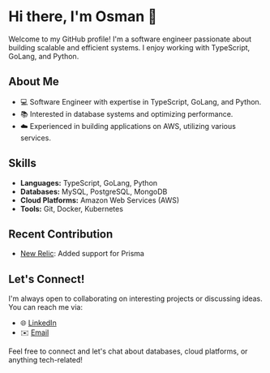 # Hi there, I'm Osman 👋

Welcome to my GitHub profile! I'm a software engineer passionate about building scalable and efficient systems. I enjoy working with TypeScript, GoLang, and Python.

## About Me

- 💻 Software Engineer with expertise in TypeScript, GoLang, and Python.
- 📚 Interested in database systems and optimizing performance.
- ☁️ Experienced in building applications on AWS, utilizing various services.

## Skills

- **Languages:** TypeScript, GoLang, Python
- **Databases:** MySQL, PostgreSQL, MongoDB
- **Cloud Platforms:** Amazon Web Services (AWS)
- **Tools:** Git, Docker, Kubernetes

## Recent Contribution

- [New Relic](https://github.com/newrelic/node-newrelic/pull/1517): Added support for Prisma

## Let's Connect!

I'm always open to collaborating on interesting projects or discussing ideas. You can reach me via:

- 🌐 [LinkedIn](https://linkedin.com/in/osman-mert-acar)
- ✉️ [Email](mailto:contact@osmanmertacar.com)

Feel free to connect and let's chat about databases, cloud platforms, or anything tech-related!

